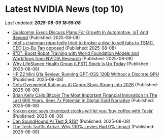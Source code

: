 # Latest NVIDIA News (top 10)
_Last updated: **2025-08-09 18:55:08**_

- [Qualcomm Execs Discuss Plans For Growth In Automotive, IoT And Beyond](https://www.forbes.com/sites/patrickmoorhead/2025/08/08/qualcomm-execs-discuss-plans-for-growth-in-automotive-iot-and-beyond/) (Published: 2025-08-08)
- [Intel's chairman reportedly tried to broker a deal to sell fabs to TSMC, CEO Lip-Bu Tan opposed](https://www.tomshardware.com/tech-industry/semiconductors/intels-chairman-reportedly-tried-to-broker-a-deal-to-sell-fabs-to-tsmc-ceo-lip-bu-tan-opposed) (Published: 2025-08-08)
- [R²D²: Boost Robot Training with World Foundation Models and Workflows from NVIDIA Research](https://developer.nvidia.com/blog/r2d2-boost-robot-training-with-world-foundation-models-and-workflows-from-nvidia-research/) (Published: 2025-08-08)
- [Why LifeStance Health Group (LFST) Stock Is Up Today](https://finance.yahoo.com/news/why-lifestance-health-group-lfst-182109012.html) (Published: 2025-08-08)
- [HP Z2 Mini G1a Review: Running GPT-OSS 120B Without a Discrete GPU](https://www.storagereview.com/review/hp-z2-mini-g1a-review-running-gpt-oss-120b-without-a-discrete-gpu) (Published: 2025-08-08)
- [Gets Overweight Rating as AI Capex Stays Strong Into 2026](https://biztoc.com/x/cd853fba3031c657) (Published: 2025-08-08)
- [Brian Kelly Calls Bitcoin The Most Important Financial Innovation In The Last 600 Years, Sees 7x Potential In Digital Gold Narrative](https://finance.yahoo.com/news/brian-kelly-calls-bitcoin-most-173103483.html) (Published: 2025-08-08)
- [Kraken exec says tokenized stocks will let you ‘buy coffee with Tesla’](https://www.thestreet.com/crypto/markets/kraken-exec-says-tokenized-stocks-will-let-you-buy-coffee-with-tesla) (Published: 2025-08-08)
- [Can SoundHound AI Test $ $18?](https://biztoc.com/x/01444c25e499ef5b) (Published: 2025-08-08)
- [The Tech Tariffs Arrive. Why 100% Levies Had 0% Impact](https://biztoc.com/x/4770bd389b7e2a0a) (Published: 2025-08-08)
